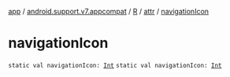 [app](../../../index.md) / [android.support.v7.appcompat](../../index.md) / [R](../index.md) / [attr](index.md) / [navigationIcon](.)

# navigationIcon

`static val navigationIcon: `[`Int`](https://kotlinlang.org/api/latest/jvm/stdlib/kotlin/-int/index.html)
`static val navigationIcon: `[`Int`](https://kotlinlang.org/api/latest/jvm/stdlib/kotlin/-int/index.html)